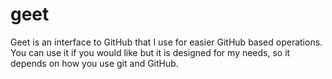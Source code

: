 geet
===
Geet is an interface to GitHub that I use for easier
GitHub based operations. You can use it if you would like but it
is designed for my needs, so it depends on how you 
use git and GitHub.